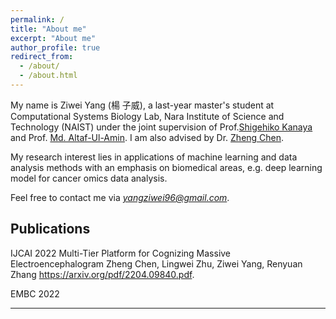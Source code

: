 ```yaml
---
permalink: /
title: "About me"
excerpt: "About me"
author_profile: true
redirect_from: 
  - /about/
  - /about.html
---
```


My name is Ziwei Yang (楊 子威), a last-year master's student at Computational Systems Biology Lab, Nara Institute of Science and Technology (NAIST) under the joint supervision of Prof.[Shigehiko Kanaya](https://scholar.google.com/citations?user=4Onx7zgAAAAJ&hl=en) and Prof. [Md. Altaf-Ul-Amin](https://scholar.google.co.jp/citations?user=7WPxREYAAAAJ&hl=en). I am also advised by Dr. [Zheng Chen](https://scholar.google.com/citations?user=571LAh4AAAAJ&hl=en).

My research interest lies in applications of machine learning and data analysis methods with an emphasis on biomedical areas, e.g. deep learning model for cancer omics data analysis.

Feel free to contact me via *yangziwei96@gmail.com*.

**Publications**
---
IJCAI 2022
Multi-Tier Platform for Cognizing Massive Electroencephalogram
Zheng Chen, Lingwei Zhu, Ziwei Yang, Renyuan Zhang
https://arxiv.org/pdf/2204.09840.pdf.

EMBC 2022


****
